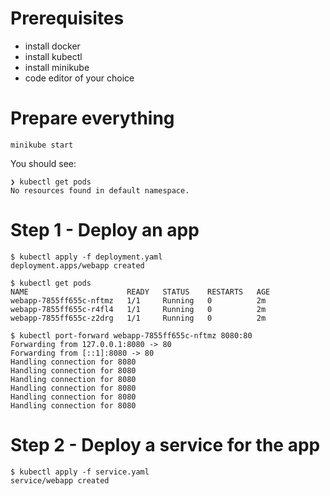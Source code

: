 # Prerequisites

- install docker
- install kubectl
- install minikube
- code editor of your choice

# Prepare everything

```
minikube start
```

You should see:

```
❯ kubectl get pods
No resources found in default namespace.
```


# Step 1 - Deploy an app

```
$ kubectl apply -f deployment.yaml
deployment.apps/webapp created
```

```
$ kubectl get pods
NAME                      READY   STATUS    RESTARTS   AGE
webapp-7855ff655c-nftmz   1/1     Running   0          2m
webapp-7855ff655c-r4fl4   1/1     Running   0          2m
webapp-7855ff655c-z2drg   1/1     Running   0          2m
```

```
$ kubectl port-forward webapp-7855ff655c-nftmz 8080:80  
Forwarding from 127.0.0.1:8080 -> 80
Forwarding from [::1]:8080 -> 80
Handling connection for 8080
Handling connection for 8080
Handling connection for 8080
Handling connection for 8080
Handling connection for 8080
Handling connection for 8080
```


# Step 2 - Deploy a service for the app

```
$ kubectl apply -f service.yaml 
service/webapp created
```
